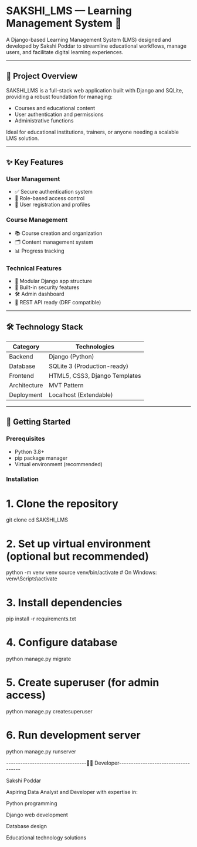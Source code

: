 # SAKSHI_LMS — Learning Management System 🧠

A Django-based Learning Management System (LMS) designed and developed by Sakshi Poddar to streamline educational workflows, manage users, and facilitate digital learning experiences.

---

## 📌 Project Overview

SAKSHI_LMS is a full-stack web application built with Django and SQLite, providing a robust foundation for managing:
- Courses and educational content
- User authentication and permissions
- Administrative functions

Ideal for educational institutions, trainers, or anyone needing a scalable LMS solution.

---

## ✨ Key Features

### User Management
- ✅ Secure authentication system
- 👥 Role-based access control
- 📝 User registration and profiles

### Course Management
- 📚 Course creation and organization
- 🗂️ Content management system
- 📊 Progress tracking

### Technical Features
- 🧱 Modular Django app structure
- 🔐 Built-in security features
- 🛠️ Admin dashboard
- 🔗 REST API ready (DRF compatible)

---

## 🛠️ Technology Stack

| Category       | Technologies               |
|----------------|----------------------------|
| Backend        | Django (Python)            |
| Database       | SQLite 3 (Production-ready)|
| Frontend       | HTML5, CSS3, Django Templates |
| Architecture   | MVT Pattern                |
| Deployment     | Localhost (Extendable)     |

---

## 🚀 Getting Started

### Prerequisites
- Python 3.8+
- pip package manager
- Virtual environment (recommended)

### Installation

# 1. Clone the repository
git clone <repository-url>
cd SAKSHI_LMS

# 2. Set up virtual environment (optional but recommended)
python -m venv venv
source venv/bin/activate  # On Windows: venv\Scripts\activate

# 3. Install dependencies
pip install -r requirements.txt

# 4. Configure database
python manage.py migrate

# 5. Create superuser (for admin access)
python manage.py createsuperuser

# 6. Run development server
python manage.py runserver


----------------------------------👩‍💻 Developer------------------------------------



Sakshi Poddar

Aspiring Data Analyst and Developer with expertise in:

Python programming

Django web development

Database design

Educational technology solutions
